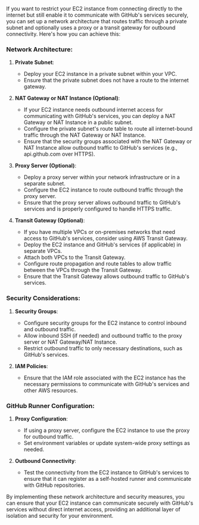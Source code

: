 If you want to restrict your EC2 instance from connecting directly to the internet but still enable it to communicate with GitHub's services securely, you can set up a network architecture that routes traffic through a private subnet and optionally uses a proxy or a transit gateway for outbound connectivity. Here's how you can achieve this:

### Network Architecture:

1. **Private Subnet**:
   - Deploy your EC2 instance in a private subnet within your VPC.
   - Ensure that the private subnet does not have a route to the internet gateway.

2. **NAT Gateway or NAT Instance (Optional)**:
   - If your EC2 instance needs outbound internet access for communicating with GitHub's services, you can deploy a NAT Gateway or NAT Instance in a public subnet.
   - Configure the private subnet's route table to route all internet-bound traffic through the NAT Gateway or NAT Instance.
   - Ensure that the security groups associated with the NAT Gateway or NAT Instance allow outbound traffic to GitHub's services (e.g., api.github.com over HTTPS).

3. **Proxy Server (Optional)**:
   - Deploy a proxy server within your network infrastructure or in a separate subnet.
   - Configure the EC2 instance to route outbound traffic through the proxy server.
   - Ensure that the proxy server allows outbound traffic to GitHub's services and is properly configured to handle HTTPS traffic.

4. **Transit Gateway (Optional)**:
   - If you have multiple VPCs or on-premises networks that need access to GitHub's services, consider using AWS Transit Gateway.
   - Deploy the EC2 instance and GitHub's services (if applicable) in separate VPCs.
   - Attach both VPCs to the Transit Gateway.
   - Configure route propagation and route tables to allow traffic between the VPCs through the Transit Gateway.
   - Ensure that the Transit Gateway allows outbound traffic to GitHub's services.

### Security Considerations:

1. **Security Groups**:
   - Configure security groups for the EC2 instance to control inbound and outbound traffic.
   - Allow inbound SSH (if needed) and outbound traffic to the proxy server or NAT Gateway/NAT Instance.
   - Restrict outbound traffic to only necessary destinations, such as GitHub's services.

2. **IAM Policies**:
   - Ensure that the IAM role associated with the EC2 instance has the necessary permissions to communicate with GitHub's services and other AWS resources.

### GitHub Runner Configuration:

1. **Proxy Configuration**:
   - If using a proxy server, configure the EC2 instance to use the proxy for outbound traffic.
   - Set environment variables or update system-wide proxy settings as needed.

2. **Outbound Connectivity**:
   - Test the connectivity from the EC2 instance to GitHub's services to ensure that it can register as a self-hosted runner and communicate with GitHub repositories.

By implementing these network architecture and security measures, you can ensure that your EC2 instance can communicate securely with GitHub's services without direct internet access, providing an additional layer of isolation and security for your environment.
